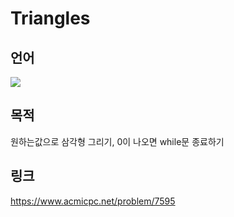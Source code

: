 # Triangles
## 언어 
<img src="https://img.shields.io/badge/python-3776AB?style=flat-square&logo=python&logoColor=white"> 

## 목적
원하는값으로 삼각형 그리기, 0이 나오면 while문 종료하기

## 링크
https://www.acmicpc.net/problem/7595
